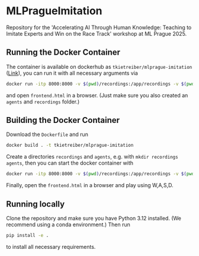 # MLPragueImitation
Repository for the 'Accelerating AI Through Human Knowledge: Teaching to Imitate Experts and Win on the Race Track' workshop at ML Prague 2025.

## Running the Docker Container

The container is available on dockerhub as `tkietreiber/mlprague-imitation` ([Link](https://hub.docker.com/r/tkietreiber/mlprague-imitation)), you can run it with all necessary arguments via
```bash
docker run -itp 8000:8000 -v $(pwd)/recordings:/app/recordings -v $(pwd)/agents:/app/agents tkietreiber/mlprague-imitation
```
 and open `frontend.html` in a browser. (Just make sure you also created an `agents` and `recordings` folder.)

## Building the Docker Container

Download the `Dockerfile` and run
```bash
docker build . -t tkietreiber/mlprague-imitation
```

Create a directories `recordings` and `agents`, e.g. with `mkdir recordings agents`, then you can start the docker container with
```bash
docker run -itp 8000:8000 -v $(pwd)/recordings:/app/recordings -v $(pwd)/agents:/app/agents tkietreiber/mlprague-imitation
```

Finally, open the `frontend.html` in a browser and play using W,A,S,D.

## Running locally

Clone the repository and make sure you have Python 3.12 installed. (We recommend using a conda environment.) Then run

```bash
pip install -e .
```

to install all necessary requirements.
